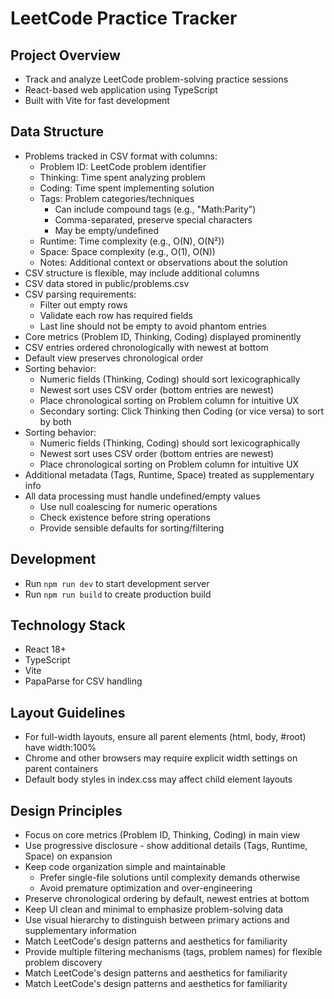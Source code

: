 # LeetCode Practice Tracker

## Project Overview
- Track and analyze LeetCode problem-solving practice sessions
- React-based web application using TypeScript
- Built with Vite for fast development

## Data Structure
- Problems tracked in CSV format with columns:
  - Problem ID: LeetCode problem identifier
  - Thinking: Time spent analyzing problem
  - Coding: Time spent implementing solution
  - Tags: Problem categories/techniques
    - Can include compound tags (e.g., "Math:Parity")
    - Comma-separated, preserve special characters
    - May be empty/undefined
  - Runtime: Time complexity (e.g., O(N), O(N²))
  - Space: Space complexity (e.g., O(1), O(N))
  - Notes: Additional context or observations about the solution
- CSV structure is flexible, may include additional columns
- CSV data stored in public/problems.csv
- CSV parsing requirements:
  - Filter out empty rows
  - Validate each row has required fields
  - Last line should not be empty to avoid phantom entries
- Core metrics (Problem ID, Thinking, Coding) displayed prominently
- CSV entries ordered chronologically with newest at bottom
- Default view preserves chronological order
- Sorting behavior:
  - Numeric fields (Thinking, Coding) should sort lexicographically
  - Newest sort uses CSV order (bottom entries are newest)
  - Place chronological sorting on Problem column for intuitive UX
  - Secondary sorting: Click Thinking then Coding (or vice versa) to sort by both
- Sorting behavior:
  - Numeric fields (Thinking, Coding) should sort lexicographically
  - Newest sort uses CSV order (bottom entries are newest)
  - Place chronological sorting on Problem column for intuitive UX
- Additional metadata (Tags, Runtime, Space) treated as supplementary info
- All data processing must handle undefined/empty values
  - Use null coalescing for numeric operations
  - Check existence before string operations
  - Provide sensible defaults for sorting/filtering

## Development
- Run `npm run dev` to start development server
- Run `npm run build` to create production build

## Technology Stack
- React 18+
- TypeScript
- Vite
- PapaParse for CSV handling

## Layout Guidelines
- For full-width layouts, ensure all parent elements (html, body, #root) have width:100%
- Chrome and other browsers may require explicit width settings on parent containers
- Default body styles in index.css may affect child element layouts

## Design Principles
- Focus on core metrics (Problem ID, Thinking, Coding) in main view
- Use progressive disclosure - show additional details (Tags, Runtime, Space) on expansion
- Keep code organization simple and maintainable
  - Prefer single-file solutions until complexity demands otherwise
  - Avoid premature optimization and over-engineering
- Preserve chronological ordering by default, newest entries at bottom
- Keep UI clean and minimal to emphasize problem-solving data
- Use visual hierarchy to distinguish between primary actions and supplementary information
- Match LeetCode's design patterns and aesthetics for familiarity
- Provide multiple filtering mechanisms (tags, problem names) for flexible problem discovery
- Match LeetCode's design patterns and aesthetics for familiarity
- Match LeetCode's design patterns and aesthetics for familiarity
